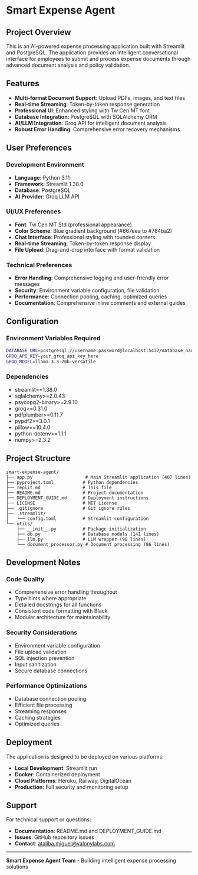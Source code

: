 # Smart Expense Agent 

## Project Overview

This is an AI-powered expense processing application built with Streamlit and PostgreSQL. The application provides an intelligent conversational interface for employees to submit and process expense documents through advanced document analysis and policy validation.

## Features

- **Multi-format Document Support**: Upload PDFs, images, and text files
- **Real-time Streaming**: Token-by-token response generation
- **Professional UI**: Enhanced styling with Tw Cen MT font
- **Database Integration**: PostgreSQL with SQLAlchemy ORM
- **AI/LLM Integration**: Groq API for intelligent document analysis
- **Robust Error Handling**: Comprehensive error recovery mechanisms

## User Preferences

### Development Environment
- **Language**: Python 3.11
- **Framework**: Streamlit 1.38.0
- **Database**: PostgreSQL
- **AI Provider**: Groq LLM API

### UI/UX Preferences
- **Font**: Tw Cen MT Std (professional appearance)
- **Color Scheme**: Blue gradient background (#667eea to #764ba2)
- **Chat Interface**: Professional styling with rounded corners
- **Real-time Streaming**: Token-by-token response display
- **File Upload**: Drag-and-drop interface with format validation

### Technical Preferences
- **Error Handling**: Comprehensive logging and user-friendly error messages
- **Security**: Environment variable configuration, file validation
- **Performance**: Connection pooling, caching, optimized queries
- **Documentation**: Comprehensive inline comments and external guides

## Configuration

### Environment Variables Required
```bash
DATABASE_URL=postgresql://username:password@localhost:5432/database_name
GROQ_API_KEY=your_groq_api_key_here
GROQ_MODEL=llama-3.3-70b-versatile
```

### Dependencies
- streamlit==1.38.0
- sqlalchemy>=2.0.43
- psycopg2-binary>=2.9.10
- groq>=0.31.0
- pdfplumber>=0.11.7
- pypdf2>=3.0.1
- pillow==10.4.0
- python-dotenv>=1.1.1
- numpy>=2.3.2

## Project Structure

```
smart-expense-agent/
├── app.py                    # Main Streamlit application (407 lines)
├── pyproject.toml           # Python dependencies
├── replit.md                # This file
├── README.md                # Project documentation
├── DEPLOYMENT_GUIDE.md      # Deployment instructions
├── LICENSE                  # MIT License
├── .gitignore               # Git ignore rules
├── .streamlit/
│   └── config.toml          # Streamlit configuration
└── utils/
    ├── __init__.py          # Package initialization
    ├── db.py                # Database models (141 lines)
    ├── llm.py               # LLM wrapper (98 lines)
    └── document_processor.py # Document processing (86 lines)
```

## Development Notes

### Code Quality
- Comprehensive error handling throughout
- Type hints where appropriate
- Detailed docstrings for all functions
- Consistent code formatting with Black
- Modular architecture for maintainability

### Security Considerations
- Environment variable configuration
- File upload validation
- SQL injection prevention
- Input sanitization
- Secure database connections

### Performance Optimizations
- Database connection pooling
- Efficient file processing
- Streaming responses
- Caching strategies
- Optimized queries

## Deployment

The application is designed to be deployed on various platforms:
- **Local Development**: Streamlit run
- **Docker**: Containerized deployment
- **Cloud Platforms**: Heroku, Railway, DigitalOcean
- **Production**: Full security and monitoring setup

## Support

For technical support or questions:
- **Documentation**: README.md and DEPLOYMENT_GUIDE.md
- **Issues**: GitHub repository issues
- **Contact**: ataliba.miguel@valonylabs.com

---

**Smart Expense Agent Team** - Building intelligent expense processing solutions
